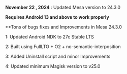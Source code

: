 **November 22 , 2024** : Updated Mesa version to 24.3.0

**Requires Android 13 and above to work properly**

**Tons of bugs fixes and Improvements in Mesa 24.3.0

1: Updated Android NDK to 27c Stable LTS

2: Built using FullLTO + O2 + no-semantic-interposition

3: Added Uninstall script and minor Improvements

4: Updated minimum Magisk version to v25.0